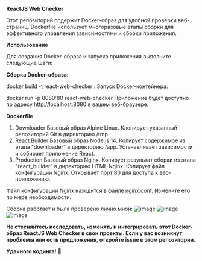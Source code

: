 **ReactJS Web Checker**

Этот репозиторий содержит Docker-образ для удобной проверки веб-страниц. Dockerfile использует многоразовые этапы сборки для эффективного управления зависимостями и сборки приложения.

**Использование**

Для создания Docker-образа и запуска приложения выполните следующие шаги:

**Сборка Docker-образа:**

docker build -t react-web-checker .
Запуск Docker-контейнера:

docker run -p 8080:80 react-web-checker
Приложение будет доступно по адресу http://localhost:8080 в вашем веб-браузере.

**Dockerfile**

1. Downloader
Базовый образ Alpine Linux.
Клонирует указанный репозиторий Git в директорию /tmp.
2. React Builder
Базовый образ Node.js 14.
Копирует содержимое из этапа "downloader" в директорию /app.
Устанавливает зависимости и собирает приложение React.
3. Production
Базовый образ Nginx.
Копирует результат сборки из этапа "react_builder" в директорию HTML Nginx.
Копирует файл конфигурации Nginx.
Открывает порт 80 для доступа к веб-приложению.

Файл конфигурации Nginx находится в файле nginx.conf. Измените его по мере необходимости.

Сборка работает и была проверено лично мной:
![image](https://github.com/mihoikl/reactjswebchecker/assets/20790438/b943054d-3376-4b16-8adf-cd153937c2bd)
![image](https://github.com/mihoikl/reactjswebchecker/assets/20790438/454234f9-74a0-4165-898d-e6e79a546538)
![image](https://github.com/mihoikl/reactjswebchecker/assets/20790438/2bb0afe2-2b36-43f9-b612-30b31673c4d6)


**Не стесняйтесь исследовать, изменять и интегрировать этот Docker-образ ReactJS Web Checker в свои проекты. Если у вас возникнут проблемы или есть предложения, откройте issue в этом репозитории.**

**Удачного кодинга!** 🚀 
